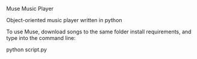 Muse Music Player

Object-oriented music player written in python

To use Muse, download songs to the same folder install requirements, and type into the command line:

python script.py

